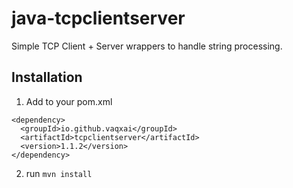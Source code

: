 # java-tcpclientserver
Simple TCP Client + Server wrappers to handle string processing.

## Installation

1. Add to your pom.xml

```
<dependency>
  <groupId>io.github.vaqxai</groupId>
  <artifactId>tcpclientserver</artifactId>
  <version>1.1.2</version>
</dependency>
```

2. run `mvn install`


